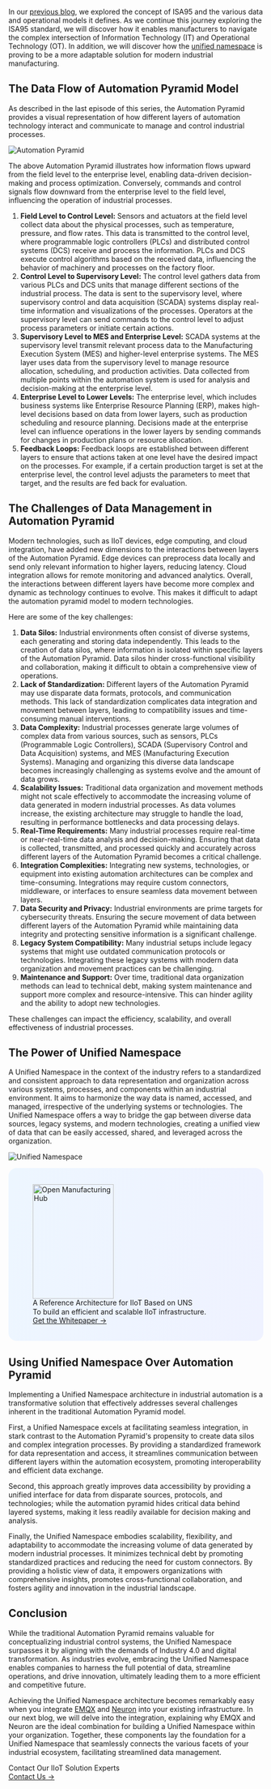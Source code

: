 In our [previous blog](https://www.emqx.com/en/blog/exploring-isa95-standards-in-manufacturing), we explored the concept of ISA95 and the various data and operational models it defines. As we continue this journey exploring the ISA95 standard, we will discover how it enables manufacturers to navigate the complex intersection of Information Technology (IT) and Operational Technology (OT). In addition, we will discover how the [unified namespace](https://www.emqx.com/en/blog/unified-namespace-next-generation-data-fabric-for-iiot) is proving to be a more adaptable solution for modern industrial manufacturing.

## The Data Flow of Automation Pyramid Model

As described in the last episode of this series, the Automation Pyramid provides a visual representation of how different layers of automation technology interact and communicate to manage and control industrial processes.

![Automation Pyramid](https://assets.emqx.com/images/201ebdca20d9c3429d72dca978f93e6a.png)

The above Automation Pyramid illustrates how information flows upward from the field level to the enterprise level, enabling data-driven decision-making and process optimization. Conversely, commands and control signals flow downward from the enterprise level to the field level, influencing the operation of industrial processes.

1. **Field Level to Control Level:** Sensors and actuators at the field level collect data about the physical processes, such as temperature, pressure, and flow rates. This data is transmitted to the control level, where programmable logic controllers (PLCs) and distributed control systems (DCS) receive and process the information. PLCs and DCS execute control algorithms based on the received data, influencing the behavior of machinery and processes on the factory floor.
2. **Control Level to Supervisory Level:** The control level gathers data from various PLCs and DCS units that manage different sections of the industrial process. The data is sent to the supervisory level, where supervisory control and data acquisition (SCADA) systems display real-time information and visualizations of the processes. Operators at the supervisory level can send commands to the control level to adjust process parameters or initiate certain actions.
3. **Supervisory Level to MES and Enterprise Level:** SCADA systems at the supervisory level transmit relevant process data to the Manufacturing Execution System (MES) and higher-level enterprise systems. The MES layer uses data from the supervisory level to manage resource allocation, scheduling, and production activities. Data collected from multiple points within the automation system is used for analysis and decision-making at the enterprise level.
4. **Enterprise Level to Lower Levels:** The enterprise level, which includes business systems like Enterprise Resource Planning (ERP), makes high-level decisions based on data from lower layers, such as production scheduling and resource planning. Decisions made at the enterprise level can influence operations in the lower layers by sending commands for changes in production plans or resource allocation.
5. **Feedback Loops:** Feedback loops are established between different layers to ensure that actions taken at one level have the desired impact on the processes. For example, if a certain production target is set at the enterprise level, the control level adjusts the parameters to meet that target, and the results are fed back for evaluation.

## The Challenges of Data Management in Automation Pyramid 

Modern technologies, such as IIoT devices, edge computing, and cloud integration, have added new dimensions to the interactions between layers of the Automation Pyramid. Edge devices can preprocess data locally and send only relevant information to higher layers, reducing latency. Cloud integration allows for remote monitoring and advanced analytics. Overall, the interactions between different layers have become more complex and dynamic as technology continues to evolve. This makes it difficult to adapt the automation pyramid model to modern technologies. 

Here are some of the key challenges:

1. **Data Silos:** Industrial environments often consist of diverse systems, each generating and storing data independently. This leads to the creation of data silos, where information is isolated within specific layers of the Automation Pyramid. Data silos hinder cross-functional visibility and collaboration, making it difficult to obtain a comprehensive view of operations.
2. **Lack of Standardization:** Different layers of the Automation Pyramid may use disparate data formats, protocols, and communication methods. This lack of standardization complicates data integration and movement between layers, leading to compatibility issues and time-consuming manual interventions.
3. **Data Complexity:** Industrial processes generate large volumes of complex data from various sources, such as sensors, PLCs (Programmable Logic Controllers), SCADA (Supervisory Control and Data Acquisition) systems, and MES (Manufacturing Execution Systems). Managing and organizing this diverse data landscape becomes increasingly challenging as systems evolve and the amount of data grows.
4. **Scalability Issues:** Traditional data organization and movement methods might not scale effectively to accommodate the increasing volume of data generated in modern industrial processes. As data volumes increase, the existing architecture may struggle to handle the load, resulting in performance bottlenecks and data processing delays.
5. **Real-Time Requirements:** Many industrial processes require real-time or near-real-time data analysis and decision-making. Ensuring that data is collected, transmitted, and processed quickly and accurately across different layers of the Automation Pyramid becomes a critical challenge.
6. **Integration Complexities:** Integrating new systems, technologies, or equipment into existing automation architectures can be complex and time-consuming. Integrations may require custom connectors, middleware, or interfaces to ensure seamless data movement between layers.
7. **Data Security and Privacy:** Industrial environments are prime targets for cybersecurity threats. Ensuring the secure movement of data between different layers of the Automation Pyramid while maintaining data integrity and protecting sensitive information is a significant challenge.
8. **Legacy System Compatibility:** Many industrial setups include legacy systems that might use outdated communication protocols or technologies. Integrating these legacy systems with modern data organization and movement practices can be challenging.
9. **Maintenance and Support:** Over time, traditional data organization methods can lead to technical debt, making system maintenance and support more complex and resource-intensive. This can hinder agility and the ability to adopt new technologies.

These challenges can impact the efficiency, scalability, and overall effectiveness of industrial processes. 

## The Power of Unified Namespace

A Unified Namespace in the context of the industry refers to a standardized and consistent approach to data representation and organization across various systems, processes, and components within an industrial environment. It aims to harmonize the way data is named, accessed, and managed, irrespective of the underlying systems or technologies. The Unified Namespace offers a way to bridge the gap between diverse data sources, legacy systems, and modern technologies, creating a unified view of data that can be easily accessed, shared, and leveraged across the organization.

![Unified Namespace](https://assets.emqx.com/images/fabbcf68bef153964108dfde023542d1.png)

<section
  class="promotion-pdf"
  style="border-radius: 16px; background: linear-gradient(102deg, #edf6ff 1.81%, #eff2ff 97.99%); padding: 32px 48px;"
>
  <div style="flex-shrink: 0;">
    <img loading="lazy" src="https://assets.emqx.com/images/0b88fa3cf1c98545e501e3b8073fdccc.png" alt="Open Manufacturing Hub" width="160" height="226">
  </div>
  <div>
    <div class="promotion-pdf__title" style="
    line-height: 1.2;
">
      A Reference Architecture for IIoT Based on UNS
    </div>
    <div class="promotion-pdf__desc">
      To build an efficient and scalable IIoT infrastructure.
    </div>
    <a href="https://www.emqx.com/en/resources/open-manufacturing-hub-a-reference-architecture-for-industrial-iot?utm_campaign=embedded-open-manufacturing-hub&from=blog-the-power-of-unified-namespace-in-modern-manufacturing" class="button is-gradient">Get the Whitepaper →</a>
  </div>
</section>

## Using Unified Namespace Over Automation Pyramid

Implementing a Unified Namespace architecture in industrial automation is a transformative solution that effectively addresses several challenges inherent in the traditional Automation Pyramid model.

First, a Unified Namespace excels at facilitating seamless integration, in stark contrast to the Automation Pyramid's propensity to create data silos and complex integration processes. By providing a standardized framework for data representation and access, it streamlines communication between different layers within the automation ecosystem, promoting interoperability and efficient data exchange.

Second, this approach greatly improves data accessibility by providing a unified interface for data from disparate sources, protocols, and technologies; while the automation pyramid hides critical data behind layered systems, making it less readily available for decision making and analysis.

Finally, the Unified Namespace embodies scalability, flexibility, and adaptability to accommodate the increasing volume of data generated by modern industrial processes. It minimizes technical debt by promoting standardized practices and reducing the need for custom connectors. By providing a holistic view of data, it empowers organizations with comprehensive insights, promotes cross-functional collaboration, and fosters agility and innovation in the industrial landscape.

## Conclusion

While the traditional Automation Pyramid remains valuable for conceptualizing industrial control systems, the Unified Namespace surpasses it by aligning with the demands of Industry 4.0 and digital transformation. As industries evolve, embracing the Unified Namespace enables companies to harness the full potential of data, streamline operations, and drive innovation, ultimately leading them to a more efficient and competitive future.

Achieving the Unified Namespace architecture becomes remarkably easy when you integrate [EMQX](https://www.emqx.com/en/products/emqx) and [Neuron](https://neugates.io/) into your existing infrastructure. In our next blog, we will delve into the integration, explaining why EMQX and Neuron are the ideal combination for building a Unified Namespace within your organization. Together, these components lay the foundation for a Unified Namespace that seamlessly connects the various facets of your industrial ecosystem, facilitating streamlined data management.



<section class="promotion">
    <div>
        Contact Our IIoT Solution Experts
    </div>
    <a href="https://www.emqx.com/en/contact?product=solutions" class="button is-gradient px-5">Contact Us →</a>
</section>
